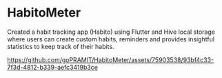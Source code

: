 # HabitoMeter
 Created a habit tracking app (Habito) using Flutter and Hive local storage where users can create custom habits,  reminders and provides insightful statistics to keep track of their habits.


https://github.com/goPRAMIT/HabitoMeter/assets/75903538/93bf4c33-7f3d-4812-b339-aefc3419b3ce

